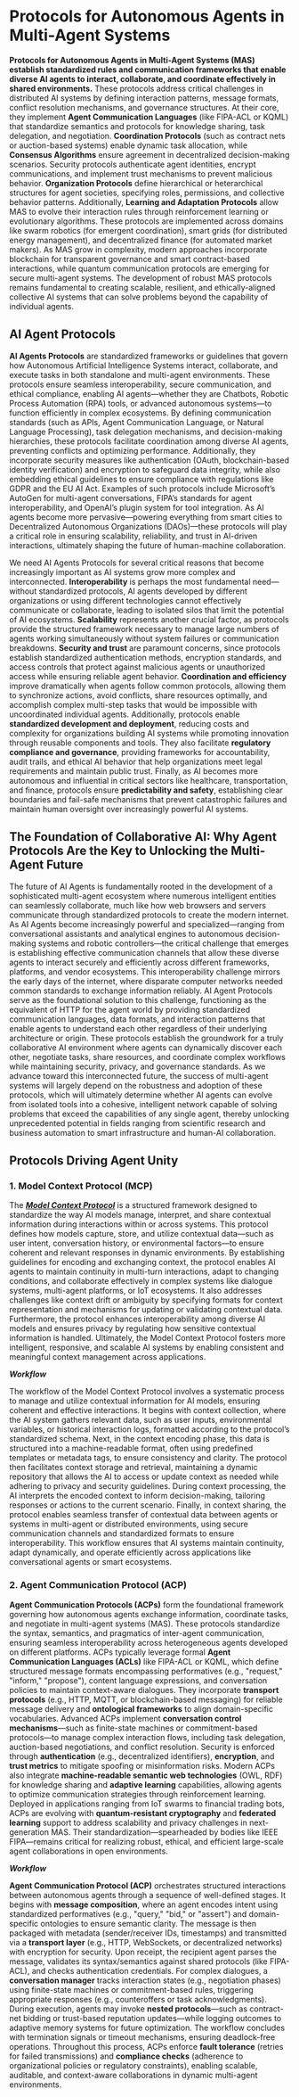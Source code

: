 # Protocols for Autonomous Agents in Multi-Agent Systems
**Protocols for Autonomous Agents in Multi-Agent Systems (MAS) establish standardized rules and communication frameworks that enable diverse AI agents to interact, collaborate, and coordinate effectively in shared environments.** These protocols address critical challenges in distributed AI systems by defining interaction patterns, message formats, conflict resolution mechanisms, and governance structures. At their core, they implement **Agent Communication Languages** (like FIPA-ACL or KQML) that standardize semantics and protocols for knowledge sharing, task delegation, and negotiation. **Coordination Protocols** (such as contract nets or auction-based systems) enable dynamic task allocation, while **Consensus Algorithms** ensure agreement in decentralized decision-making scenarios. Security protocols authenticate agent identities, encrypt communications, and implement trust mechanisms to prevent malicious behavior. **Organization Protocols** define hierarchical or heterarchical structures for agent societies, specifying roles, permissions, and collective behavior patterns. Additionally, **Learning and Adaptation Protocols** allow MAS to evolve their interaction rules through reinforcement learning or evolutionary algorithms. These protocols are implemented across domains like swarm robotics (for emergent coordination), smart grids (for distributed energy management), and decentralized finance (for automated market makers). As MAS grow in complexity, modern approaches incorporate blockchain for transparent governance and smart contract-based interactions, while quantum communication protocols are emerging for secure multi-agent systems. The development of robust MAS protocols remains fundamental to creating scalable, resilient, and ethically-aligned collective AI systems that can solve problems beyond the capability of individual agents.


## AI Agent Protocols
**AI Agents Protocols** are standardized frameworks or guidelines that govern how Autonomous Artificial Intelligence Systems interact, collaborate, and execute tasks in both standalone and multi-agent environments. These protocols ensure seamless interoperability, secure communication, and ethical compliance, enabling AI agents—whether they are Chatbots, Robotic Process Automation (RPA) tools, or advanced autonomous systems—to function efficiently in complex ecosystems. By defining communication standards (such as APIs, Agent Communication Language, or Natural Language Processing), task delegation mechanisms, and decision-making hierarchies, these protocols facilitate coordination among diverse AI agents, preventing conflicts and optimizing performance. Additionally, they incorporate security measures like authentication (OAuth, blockchain-based identity verification) and encryption to safeguard data integrity, while also embedding ethical guidelines to ensure compliance with regulations like GDPR and the EU AI Act. Examples of such protocols include Microsoft’s AutoGen for multi-agent conversations, FIPA’s standards for agent interoperability, and OpenAI’s plugin system for tool integration. As AI agents become more pervasive—powering everything from smart cities to Decentralized Autonomous Organizations (DAOs)—these protocols will play a critical role in ensuring scalability, reliability, and trust in AI-driven interactions, ultimately shaping the future of human-machine collaboration.

We need AI Agents Protocols for several critical reasons that become increasingly important as AI systems grow more complex and interconnected. **Interoperability** is perhaps the most fundamental need—without standardized protocols, AI agents developed by different organizations or using different technologies cannot effectively communicate or collaborate, leading to isolated silos that limit the potential of AI ecosystems. **Scalability** represents another crucial factor, as protocols provide the structured framework necessary to manage large numbers of agents working simultaneously without system failures or communication breakdowns. **Security and trust** are paramount concerns, since protocols establish standardized authentication methods, encryption standards, and access controls that protect against malicious agents or unauthorized access while ensuring reliable agent behavior. **Coordination and efficiency** improve dramatically when agents follow common protocols, allowing them to synchronize actions, avoid conflicts, share resources optimally, and accomplish complex multi-step tasks that would be impossible with uncoordinated individual agents. Additionally, protocols enable **standardized development and deployment**, reducing costs and complexity for organizations building AI systems while promoting innovation through reusable components and tools. They also facilitate **regulatory compliance and governance**, providing frameworks for accountability, audit trails, and ethical AI behavior that help organizations meet legal requirements and maintain public trust. Finally, as AI becomes more autonomous and influential in critical sectors like healthcare, transportation, and finance, protocols ensure **predictability and safety**, establishing clear boundaries and fail-safe mechanisms that prevent catastrophic failures and maintain human oversight over increasingly powerful AI systems.

## The Foundation of Collaborative AI: Why Agent Protocols Are the Key to Unlocking the Multi-Agent Future
The future of AI Agents is fundamentally rooted in the development of a sophisticated multi-agent ecosystem where numerous intelligent entities can seamlessly collaborate, much like how web browsers and servers communicate through standardized protocols to create the modern internet. As AI Agents become increasingly powerful and specialized—ranging from conversational assistants and analytical engines to autonomous decision-making systems and robotic controllers—the critical challenge that emerges is establishing effective communication channels that allow these diverse agents to interact securely and efficiently across different frameworks, platforms, and vendor ecosystems. This interoperability challenge mirrors the early days of the internet, where disparate computer networks needed common standards to exchange information reliably. AI Agent Protocols serve as the foundational solution to this challenge, functioning as the equivalent of HTTP for the agent world by providing standardized communication languages, data formats, and interaction patterns that enable agents to understand each other regardless of their underlying architecture or origin. These protocols establish the groundwork for a truly collaborative AI environment where agents can dynamically discover each other, negotiate tasks, share resources, and coordinate complex workflows while maintaining security, privacy, and governance standards. As we advance toward this interconnected future, the success of multi-agent systems will largely depend on the robustness and adoption of these protocols, which will ultimately determine whether AI agents can evolve from isolated tools into a cohesive, intelligent network capable of solving problems that exceed the capabilities of any single agent, thereby unlocking unprecedented potential in fields ranging from scientific research and business automation to smart infrastructure and human-AI collaboration.

## Protocols Driving Agent Unity
### 1. Model Context Protocol (MCP)
The ***[Model Context Protocol](https://modelcontextprotocol.io/docs/getting-started/intro)*** is a structured framework designed to standardize the way AI models manage, interpret, and share contextual information during interactions within or across systems. This protocol defines how models capture, store, and utilize contextual data—such as user intent, conversation history, or environmental factors—to ensure coherent and relevant responses in dynamic environments. By establishing guidelines for encoding and exchanging context, the protocol enables AI agents to maintain continuity in multi-turn interactions, adapt to changing conditions, and collaborate effectively in complex systems like dialogue systems, multi-agent platforms, or IoT ecosystems. It also addresses challenges like context drift or ambiguity by specifying formats for context representation and mechanisms for updating or validating contextual data. Furthermore, the protocol enhances interoperability among diverse AI models and ensures privacy by regulating how sensitive contextual information is handled. Ultimately, the Model Context Protocol fosters more intelligent, responsive, and scalable AI systems by enabling consistent and meaningful context management across applications.

***Workflow***

The workflow of the Model Context Protocol involves a systematic process to manage and utilize contextual information for AI models, ensuring coherent and effective interactions. It begins with context collection, where the AI system gathers relevant data, such as user inputs, environmental variables, or historical interaction logs, formatted according to the protocol’s standardized schema. Next, in the context encoding phase, this data is structured into a machine-readable format, often using predefined templates or metadata tags, to ensure consistency and clarity. The protocol then facilitates context storage and retrieval, maintaining a dynamic repository that allows the AI to access or update context as needed while adhering to privacy and security guidelines. During context processing, the AI interprets the encoded context to inform decision-making, tailoring responses or actions to the current scenario. Finally, in context sharing, the protocol enables seamless transfer of contextual data between agents or systems in multi-agent or distributed environments, using secure communication channels and standardized formats to ensure interoperability. This workflow ensures that AI systems maintain continuity, adapt dynamically, and operate efficiently across applications like conversational agents or smart ecosystems.

### 2. Agent Communication Protocol (ACP)
**Agent Communication Protocols (ACPs)** form the foundational framework governing how autonomous agents exchange information, coordinate tasks, and negotiate in multi-agent systems (MAS). These protocols standardize the syntax, semantics, and pragmatics of inter-agent communication, ensuring seamless interoperability across heterogeneous agents developed on different platforms. ACPs typically leverage formal **Agent Communication Languages (ACLs)** like FIPA-ACL or KQML, which define structured message formats encompassing performatives (e.g., "request," "inform," "propose"), content language expressions, and conversation policies to maintain context-aware dialogues. They incorporate **transport protocols** (e.g., HTTP, MQTT, or blockchain-based messaging) for reliable message delivery and **ontological frameworks** to align domain-specific vocabularies. Advanced ACPs implement **conversation control mechanisms**—such as finite-state machines or commitment-based protocols—to manage complex interaction flows, including task delegation, auction-based negotiations, and conflict resolution. Security is enforced through **authentication** (e.g., decentralized identifiers), **encryption**, and **trust metrics** to mitigate spoofing or misinformation risks. Modern ACPs also integrate **machine-readable semantic web technologies** (OWL, RDF) for knowledge sharing and **adaptive learning** capabilities, allowing agents to optimize communication strategies through reinforcement learning. Deployed in applications ranging from IoT swarms to financial trading bots, ACPs are evolving with **quantum-resistant cryptography** and **federated learning** support to address scalability and privacy challenges in next-generation MAS. Their standardization—spearheaded by bodies like IEEE FIPA—remains critical for realizing robust, ethical, and efficient large-scale agent collaborations in open environments.

***Workflow***

**Agent Communication Protocol (ACP)** orchestrates structured interactions between autonomous agents through a sequence of well-defined stages. It begins with **message composition**, where an agent encodes intent using standardized performatives (e.g., "query," "bid," or "assert") and domain-specific ontologies to ensure semantic clarity. The message is then packaged with metadata (sender/receiver IDs, timestamps) and transmitted via a **transport layer** (e.g., HTTP, WebSockets, or decentralized networks) with encryption for security. Upon receipt, the recipient agent parses the message, validates its syntax/semantics against shared protocols (like FIPA-ACL), and checks authentication credentials. For complex dialogues, a **conversation manager** tracks interaction states (e.g., negotiation phases) using finite-state machines or commitment-based rules, triggering appropriate responses (e.g., counteroffers or task acknowledgments). During execution, agents may invoke **nested protocols**—such as contract-net bidding or trust-based reputation updates—while logging outcomes to adaptive memory systems for future optimization. The workflow concludes with termination signals or timeout mechanisms, ensuring deadlock-free operations. Throughout this process, ACPs enforce **fault tolerance** (retries for failed transmissions) and **compliance checks** (adherence to organizational policies or regulatory constraints), enabling scalable, auditable, and context-aware collaborations in dynamic multi-agent environments.



